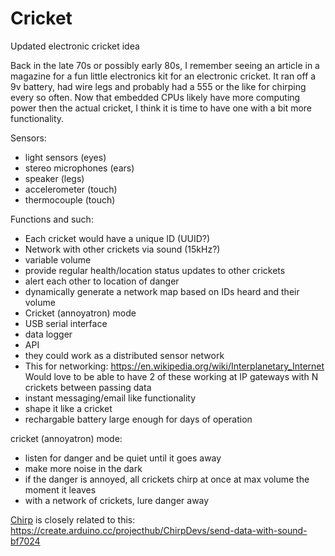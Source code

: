 # Cricket
Updated electronic cricket idea

Back in the late 70s or possibly early 80s, I remember seeing an article in a magazine for a fun little electronics kit for an electronic cricket.  It ran off a 9v battery, had wire legs and probably had a 555 or the like for chirping every so often.  Now that embedded CPUs likely have more computing power then the actual cricket, I think it is time to have one with a bit more functionality.

Sensors:
* light sensors (eyes)
* stereo microphones (ears)
* speaker (legs)
* accelerometer (touch)
* thermocouple (touch)

Functions and such:
* Each cricket would have a unique ID (UUID?)
* Network with other crickets via sound (15kHz?)
* variable volume
* provide regular health/location status updates to other crickets
* alert each other to location of danger
* dynamically generate a network map based on IDs heard and their volume
* Cricket (annoyatron) mode
* USB serial interface
* data logger
* API
* they could work as a distributed sensor network
* This for networking:  https://en.wikipedia.org/wiki/Interplanetary_Internet  Would love to be able to have 2 of these working at IP gateways with N crickets between passing data
* instant messaging/email like functionality
* shape it like a cricket
* rechargable battery large enough for days of operation



cricket (annoyatron) mode:
* listen for danger and be quiet until it goes away
* make more noise in the dark
* if the danger is annoyed, all crickets chirp at once at max volume the moment it leaves
* with a network of crickets, lure danger away
 

[Chirp](https://chirp.io/) is closely related to this:
https://create.arduino.cc/projecthub/ChirpDevs/send-data-with-sound-bf7024
